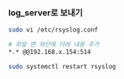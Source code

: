 ### log_server로 보내기

```bash
sudo vi /etc/rsyslog.conf

# 파일 맨 하단에 아래 내용 추가
*.* @@192.168.x.154:514

sudo systemctl restart rsyslog
```